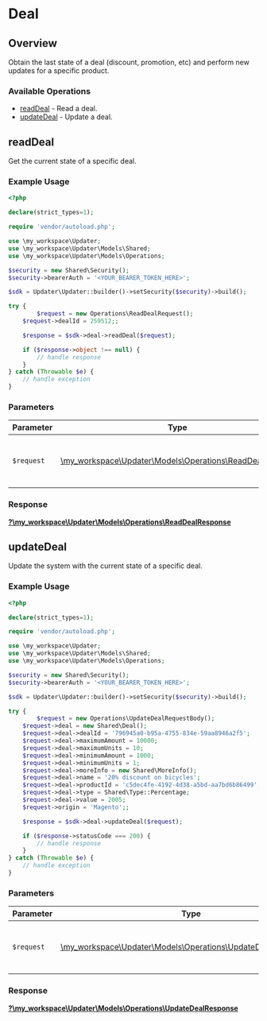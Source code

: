 # Deal


## Overview

Obtain the last state of a deal (discount, promotion, etc) and perform new updates for a specific product.

### Available Operations

* [readDeal](#readdeal) - Read a deal.
* [updateDeal](#updatedeal) - Update a deal.

## readDeal

Get the current state of a specific deal.

### Example Usage

```php
<?php

declare(strict_types=1);

require 'vendor/autoload.php';

use \my_workspace\Updater;
use \my_workspace\Updater\Models\Shared;
use \my_workspace\Updater\Models\Operations;

$security = new Shared\Security();
$security->bearerAuth = '<YOUR_BEARER_TOKEN_HERE>';

$sdk = Updater\Updater::builder()->setSecurity($security)->build();

try {
        $request = new Operations\ReadDealRequest();
    $request->dealId = 259512;;

    $response = $sdk->deal->readDeal($request);

    if ($response->object !== null) {
        // handle response
    }
} catch (Throwable $e) {
    // handle exception
}
```

### Parameters

| Parameter                                                                                             | Type                                                                                                  | Required                                                                                              | Description                                                                                           |
| ----------------------------------------------------------------------------------------------------- | ----------------------------------------------------------------------------------------------------- | ----------------------------------------------------------------------------------------------------- | ----------------------------------------------------------------------------------------------------- |
| `$request`                                                                                            | [\my_workspace\Updater\Models\Operations\ReadDealRequest](../../Models/Operations/ReadDealRequest.md) | :heavy_check_mark:                                                                                    | The request object to use for the request.                                                            |


### Response

**[?\my_workspace\Updater\Models\Operations\ReadDealResponse](../../Models/Operations/ReadDealResponse.md)**


## updateDeal

Update the system with the current state of a specific deal.

### Example Usage

```php
<?php

declare(strict_types=1);

require 'vendor/autoload.php';

use \my_workspace\Updater;
use \my_workspace\Updater\Models\Shared;
use \my_workspace\Updater\Models\Operations;

$security = new Shared\Security();
$security->bearerAuth = '<YOUR_BEARER_TOKEN_HERE>';

$sdk = Updater\Updater::builder()->setSecurity($security)->build();

try {
        $request = new Operations\UpdateDealRequestBody();
    $request->deal = new Shared\Deal();
    $request->deal->dealId = '796945a0-b95a-4755-834e-59aa8946a2f5';
    $request->deal->maximumAmount = 10000;
    $request->deal->maximumUnits = 10;
    $request->deal->minimumAmount = 1000;
    $request->deal->minimumUnits = 1;
    $request->deal->moreInfo = new Shared\MoreInfo();
    $request->deal->name = '20% discount on bicycles';
    $request->deal->productId = 'c5dec4fe-4192-4d38-a5bd-aa7bd6b86499';
    $request->deal->type = Shared\Type::Percentage;
    $request->deal->value = 2005;
    $request->origin = 'Magento';;

    $response = $sdk->deal->updateDeal($request);

    if ($response->statusCode === 200) {
        // handle response
    }
} catch (Throwable $e) {
    // handle exception
}
```

### Parameters

| Parameter                                                                                                         | Type                                                                                                              | Required                                                                                                          | Description                                                                                                       |
| ----------------------------------------------------------------------------------------------------------------- | ----------------------------------------------------------------------------------------------------------------- | ----------------------------------------------------------------------------------------------------------------- | ----------------------------------------------------------------------------------------------------------------- |
| `$request`                                                                                                        | [\my_workspace\Updater\Models\Operations\UpdateDealRequestBody](../../Models/Operations/UpdateDealRequestBody.md) | :heavy_check_mark:                                                                                                | The request object to use for the request.                                                                        |


### Response

**[?\my_workspace\Updater\Models\Operations\UpdateDealResponse](../../Models/Operations/UpdateDealResponse.md)**

